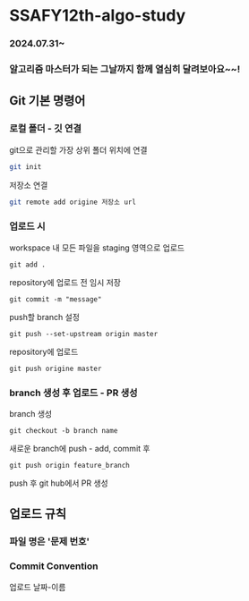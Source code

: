# SSAFY12th-algo-study
### 2024.07.31~
### 알고리즘 마스터가 되는 그날까지 함께 열심히 달려보아요~~!
## Git 기본 명령어

### 로컬 폴더 - 깃 연결
git으로 관리할 가장 상위 폴더 위치에 연결
```bash
git init
```

저장소 연결
```bash
git remote add origine 저장소 url
```

### 업로드 시
workspace 내 모든 파일을 staging 영역으로 업로드
```
git add .
```

repository에 업로드 전 임시 저장
```
git commit -m "message"
```

push할 branch 설정
```
git push --set-upstream origin master
```

repository에 업로드
```
git push origine master
```

### branch 생성 후 업로드 - PR 생성
branch 생성
```
git checkout -b branch name
```

새로운 branch에 push - add, commit 후
```
git push origin feature_branch
```

push 후 git hub에서 PR 생성

## 업로드 규칙
### 파일 명은 '문제 번호'

### Commit Convention
업로드 날짜-이름
